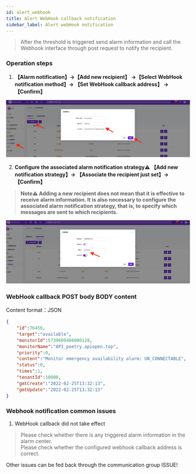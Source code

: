 ```yaml
---
id: alert_webhook
title: Alert WebHook callback notification     
sidebar_label: Alert webHook notification   
---
```


> After the threshold is triggered send alarm information and call the Webhook interface through post request to notify the recipient.          

### Operation steps   

1. **【Alarm notification】->【Add new recipient】 ->【Select WebHook notification method】-> 【Set WebHook callback address】 -> 【Confirm】** 

![email](/img/docs/help/alert-notice-5.png)

2. **Configure the associated alarm notification strategy⚠️ 【Add new notification strategy】-> 【Associate the recipient just set】-> 【Confirm】**  

> **Note⚠️ Adding a new recipient does not mean that it is effective to receive alarm information. It is also necessary to configure the associated alarm notification strategy, that is, to specify which messages are sent to which recipients.**   

![email](/img/docs/help/alert-notice-4.png)    

### WebHook callback POST body BODY content   

Content format：JSON   
```json
{
    "id":76456,
    "target":"available",
    "monitorId":5739609486000128,
    "monitorName":"API_poetry.apiopen.top",
    "priority":0,
    "content":"Monitor emergency availability alarm: UN_CONNECTABLE",
    "status":0,
    "times":1,
    "tenantId":10000,
    "gmtCreate":"2022-02-25T13:32:13",
    "gmtUpdate":"2022-02-25T13:32:13"
}
```


### Webhook notification common issues   

1. WebHook callback did not take effect  
> Please check whether there is any triggered alarm information in the alarm center.  
> Please check whether the configured webhook callback address is correct.

Other issues can be fed back through the communication group ISSUE!  
